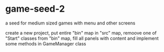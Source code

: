 # game-seed-2
a seed for medium sized games with menu and other screens

create a new project, 
put entire "bin" map in "src" map, 
remoove one of "Start" classes from "bin" map, 
fill all panels with content 
and implement some methods in GameManager class

